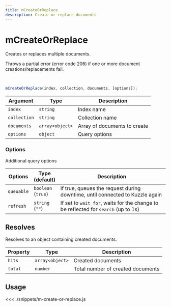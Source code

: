 ```yaml
---
title: mCreateOrReplace
description: Create or replace documents
---
```


# mCreateOrReplace

Creates or replaces multiple documents.

Throws a partial error (error code 206) if one or more document creations/replacements fail.

<br/>

```javascript
mCreateOrReplace(index, collection, documents, [options]);
```

| Argument     | Type            | Description                  |
| ------------ | --------------- | ---------------------------- |
| `index`      | `string`        | Index name                   |
| `collection` | `string`        | Collection name              |
| `documents`  | `array<object>` | Array of documents to create |
| `options`    | `object`        | Query options                |

### Options

Additional query options

| Options    | Type<br/>(default)     | Description                                                                        |
| ---------- | ---------------------- | ---------------------------------------------------------------------------------- |
| `queuable` | `boolean`<br/>(`true`) | If true, queues the request during downtime, until connected to Kuzzle again       |
| `refresh`  | `string`<br/>(`""`)    | If set to `wait_for`, waits for the change to be reflected for `search` (up to 1s) |

## Resolves

Resolves to an object containing created documents.

| Property | Type            | Description                       |
| -------- | --------------- | --------------------------------- |
| `hits`   | `array<object>` | Created documents                 |
| `total`  | `number`        | Total number of created documents |

## Usage

<<< ./snippets/m-create-or-replace.js
